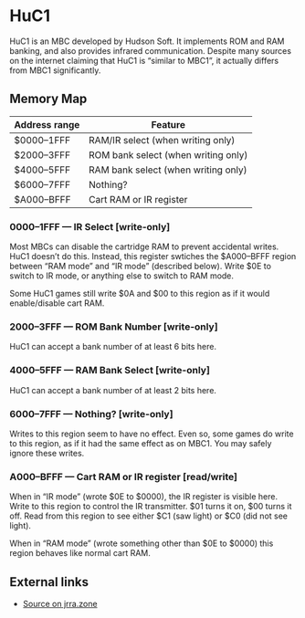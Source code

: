 # HuC1

HuC1 is an MBC developed by Hudson Soft. It implements ROM and RAM
banking, and also provides infrared communication.
Despite many sources on the internet claiming that HuC1 is “similar to MBC1”, it actually differs from MBC1 significantly.

## Memory Map

Address range | Feature
--------------|------------------------------------
  $0000–1FFF  | RAM/IR select (when writing only)
  $2000–3FFF  | ROM bank select (when writing only)
  $4000–5FFF  | RAM bank select (when writing only)
  $6000–7FFF  | Nothing?
  $A000–BFFF  | Cart RAM or IR register

### 0000–1FFF — IR Select [write-only]

Most MBCs can disable the cartridge RAM to prevent accidental writes.
HuC1 doesn’t do this. Instead, this register swtiches the $A000–BFFF
region between “RAM mode” and “IR mode” (described below). Write $0E to
switch to IR mode, or anything else to switch to RAM mode.

Some HuC1 games still write $0A and $00 to this region as if it would
enable/disable cart RAM.

### 2000–3FFF — ROM Bank Number [write-only]

HuC1 can accept a bank number of at least 6 bits here.

### 4000–5FFF — RAM Bank Select [write-only]

HuC1 can accept a bank number of at least 2 bits here.

### 6000–7FFF — Nothing? [write-only]

Writes to this region seem to have no effect. Even so, some games do
write to this region, as if it had the same effect as on MBC1. You may
safely ignore these writes.

### A000–BFFF — Cart RAM or IR register [read/write]

When in “IR mode” (wrote $0E to $0000), the IR register is visible
here. Write to this region to control the IR transmitter. $01 turns it
on, $00 turns it off. Read from this region to see either $C1 (saw
light) or $C0 (did not see light).

When in “RAM mode” (wrote something other than $0E to $0000) this region
behaves like normal cart RAM.

## External links

- [Source on jrra.zone](http://jrra.zone/blog/huc1.html)
